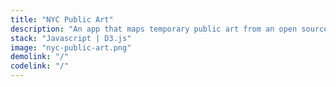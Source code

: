 ```yaml
---
title: "NYC Public Art"
description: "An app that maps temporary public art from an open source dataset"
stack: "Javascript | D3.js"
image: "nyc-public-art.png"
demolink: "/"
codelink: "/"
---
```

